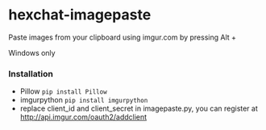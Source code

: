 # hexchat-imagepaste
Paste images from your clipboard using imgur.com by pressing Alt +

Windows only


### Installation
- Pillow `pip install Pillow`
- imgurpython `pip install imgurpython`
- replace client_id and client_secret in imagepaste.py, you can register at http://api.imgur.com/oauth2/addclient
